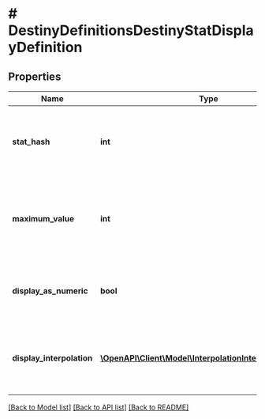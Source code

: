 # # DestinyDefinitionsDestinyStatDisplayDefinition

## Properties

Name | Type | Description | Notes
------------ | ------------- | ------------- | -------------
**stat_hash** | **int** | The hash identifier for the stat being transformed into a Display stat.  Use it to look up the DestinyStatDefinition, or key into a DestinyInventoryItemDefinition&#39;s stats property. | [optional]
**maximum_value** | **int** | Regardless of the output of interpolation, this is the maximum possible value that the stat can be. It should also be used as the upper bound for displaying the stat as a progress bar (the minimum always being 0) | [optional]
**display_as_numeric** | **bool** | If this is true, the stat should be displayed as a number. Otherwise, display it as a progress bar. Or, you know, do whatever you want. There&#39;s no displayAsNumeric police. | [optional]
**display_interpolation** | [**\OpenAPI\Client\Model\InterpolationInterpolationPoint[]**](InterpolationInterpolationPoint.md) | The interpolation table representing how the Investment Stat is transformed into a Display Stat.   See DestinyStatDefinition for a description of the stages of stat transformation. | [optional]

[[Back to Model list]](../../README.md#models) [[Back to API list]](../../README.md#endpoints) [[Back to README]](../../README.md)
